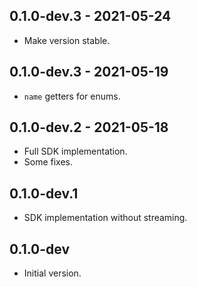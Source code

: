 ## 0.1.0-dev.3 - 2021-05-24

- Make version stable.

## 0.1.0-dev.3 - 2021-05-19

- `name` getters for enums.

## 0.1.0-dev.2 - 2021-05-18

- Full SDK implementation.
- Some fixes.

## 0.1.0-dev.1

- SDK implementation without streaming.

## 0.1.0-dev

- Initial version.
